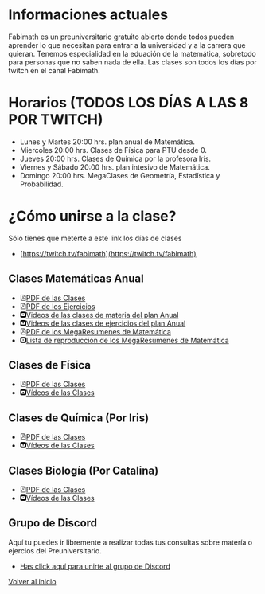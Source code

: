 [//]: <> (Página del Preuniversitario Fabimath)

# Informaciones actuales

Fabimath es un preuniversitario gratuito abierto donde todos pueden aprender lo que necesitan para entrar a la universidad y a la carrera que quieran.
Tenemos especialidad en la eduación de la matemática, sobretodo para personas que no saben nada de ella.
Las clases son todos los días por twitch en el canal Fabimath.

# Horarios (TODOS LOS DÍAS A LAS 8 POR TWITCH)

* Lunes y Martes 20:00 hrs. plan anual de Matemática.
* Miercoles 20:00 hrs. Clases de Física para PTU desde 0.
* Jueves 20:00 hrs. Clases de Química por la profesora Iris. 
* Viernes y Sábado 20:00 hrs. plan intesivo de Matemática.
* Domingo 20:00 hrs. MegaClases de Geometría, Estadística y Probabilidad.

# ¿Cómo unirse a la clase?

Sólo tienes que meterte a este link los días de clases

* [https://twitch.tv/fabimath](https://twitch.tv/fabimath)

## Clases Matemáticas Anual
* <img src="pdf_logo.svg" alt="drawing" width="12"/>[PDF de las Clases](https://drive.google.com/open?id=1Vt2rW3nFYLt2sAeoZna9Miwis12oN9fZ&authuser=fabian.ramirez%40sansano.usm.cl&usp=drive_fs)
* <img src="pdf_logo.svg" alt="drawing" width="12"/>[PDF de los Ejercicios](https://drive.google.com/open?id=1VwprVWZxZd8wWa1hT2ITHG5HaqzxlMr0&authuser=fabian.ramirez%40sansano.usm.cl&usp=drive_fs)
* <img src="yt_logo.svg" alt="drawing" width="12"/>[Videos de las clases de materia del plan Anual](https://www.youtube.com/playlist?list=PLEZl5kuzUiGmS3ZT7fMWXPVTYDsrvFvC8)
* <img src="yt_logo.svg" alt="drawing" width="12"/>[Videos de las clases de ejercicios del plan Anual](https://www.youtube.com/playlist?list=PLEZl5kuzUiGluZ4cheAxrSEs7EIMy4KUf)
* <img src="pdf_logo.svg" alt="drawing" width="12"/>[PDF de los MegaResumenes de Matemática](https://drive.google.com/open?id=1WsXpU8NBgWoIWTgA0c5FY1Zkhqqqji3R&authuser=fabian.ramirez%40sansano.usm.cl&usp=drive_fs)
* <img src="yt_logo.svg" alt="drawing" width="12"/>[Lista de reproducción de los MegaResumenes de Matemática](https://youtube.com/playlist?list=PLEZl5kuzUiGm4PQmWmtVovNAaf7UFblB6)

## Clases de Física
* <img src="pdf_logo.svg" alt="drawing" width="12"/>[PDF de las Clases](https://drive.google.com/open?id=1Y9HEUV3NqHB3LQ83N4ddZ99qBnw-rFnc&authuser=fabian.ramirez%40sansano.usm.cl&usp=drive_fs)
* <img src="yt_logo.svg" alt="drawing" width="12"/>[Vídeos de las Clases](https://www.youtube.com/playlist?list=PLEZl5kuzUiGn70jdrEmS7IWrzoLmMzEHp)

## Clases de Química (Por Iris)
* <img src="pdf_logo.svg" alt="drawing" width="12"/>[PDF de las Clases](https://drive.google.com/open?id=1VxEWa22YD-pczw9kKfXQFSu_8fM6wJg7&authuser=fabian.ramirez%40sansano.usm.cl&usp=drive_fs)
* <img src="yt_logo.svg" alt="drawing" width="12"/>[Vídeos de las Clases](https://www.youtube.com/playlist?list=PLEZl5kuzUiGlOtxu8Q3_3MiMnJyByKNb5)

## Clases Biología (Por Catalina)
* <img src="pdf_logo.svg" alt="drawing" width="12"/>[PDF de las Clases](https://drive.google.com/open?id=1W8gJjDOtDlahd71LQhGYaWD1XFS_Sl7a&authuser=fabian.ramirez%40sansano.usm.cl&usp=drive_fs)
* <img src="yt_logo.svg" alt="drawing" width="12"/>[Vídeos de las Clases](https://www.youtube.com/playlist?list=PLEZl5kuzUiGlGpuFhd1nwAt5PAl1HNU6I)

## Grupo de Discord
Aquí tu puedes ir libremente a realizar todas tus consultas sobre matería o ejercios del Preuniversitario.

* [Has click aquí para unirte al grupo de Discord](https://discord.gg/TR8rrZG3GV)

[Volver al inicio](https://fabimath.github.io/Fabimath/)

